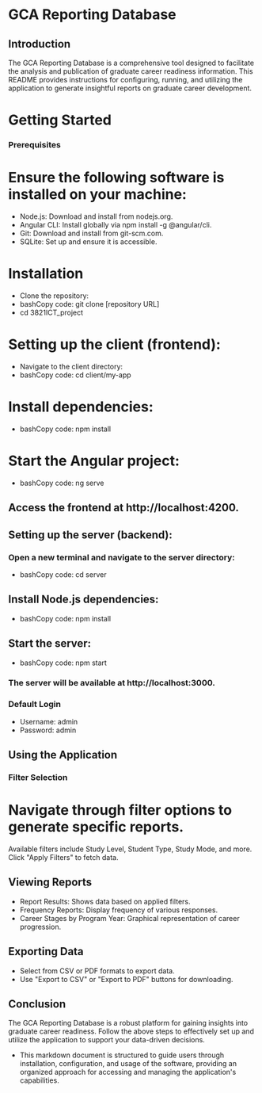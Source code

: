 # GCA Reporting Database

## Introduction

The GCA Reporting Database is a comprehensive tool designed to facilitate the analysis and publication of graduate career readiness information. This README provides instructions for configuring, running, and utilizing the application to generate insightful reports on graduate career development.

# Getting Started

### Prerequisites

# Ensure the following software is installed on your machine:

- Node.js: Download and install from nodejs.org.
- Angular CLI: Install globally via npm install -g @angular/cli.
- Git: Download and install from git-scm.com.
- SQLite: Set up and ensure it is accessible.

# Installation

- Clone the repository:
- bashCopy code: git clone [repository URL]
- cd 3821ICT_project

# Setting up the client (frontend):

- Navigate to the client directory:
- bashCopy code: cd client/my-app

# Install dependencies:
- bashCopy code: npm install

# Start the Angular project:
- bashCopy code: ng serve

## Access the frontend at http://localhost:4200.


## Setting up the server (backend):

### Open a new terminal and navigate to the server directory:
- bashCopy code: cd server

## Install Node.js dependencies:
- bashCopy code: npm install

## Start the server:
- bashCopy code: npm start

### The server will be available at http://localhost:3000.



### Default Login

- Username: admin
- Password: admin

## Using the Application

### Filter Selection

# Navigate through filter options to generate specific reports.
Available filters include Study Level, Student Type, Study Mode, and more.
Click "Apply Filters" to fetch data.

## Viewing Reports

- Report Results: Shows data based on applied filters.
- Frequency Reports: Display frequency of various responses.
- Career Stages by Program Year: Graphical representation of career progression.

## Exporting Data

- Select from CSV or PDF formats to export data.
- Use "Export to CSV" or "Export to PDF" buttons for downloading.

## Conclusion
The GCA Reporting Database is a robust platform for gaining insights into graduate career readiness. Follow the above steps to effectively set up and utilize the application to support your data-driven decisions.

- This markdown document is structured to guide users through installation, configuration, and usage of the software, providing an organized approach for accessing and managing the application's capabilities.